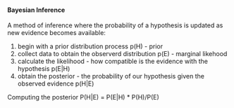 #### Bayesian Inference

A method of inference where the probability of a hypothesis is updated as new evidence becomes available:

1) begin with a prior distribution process p(H) - prior 
2) collect data to obtain the observerd distribution p(E) - marginal likehood
3) calculate the likelihood - how compatible is the evidence with the hypothesis p(E|H) 
4) obtain the posterior - the probability of our hypothesis given the observed evidence  p(H|E)

Computing the posterior 
P(H|E)  =  P(E|H) * P(H)/P(E)

